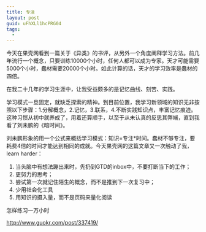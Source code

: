 ```yaml
---
title: 专注
layout: post
guid: uFhXLl1hcPRG04
tags:
  - 
---
```


今天在果壳网看到一篇关于《异类》的书评，从另外一个角度阐释学习方法。前几年流行一个概念，只要训练10000个小时，任何人都可以成为专家。天才可能需要5000个小时，蠢材需要20000个小时。如此计算的话，天才的学习效率是蠢材的四倍。

在我二十几年的学习生涯中，让我受益颇多的是记忆曲线、刻苦、实践。

学习模式一旦固定，就缺乏探索的精神。到目前位置，我学习新领域的知识无非按照以下步骤：1.分解概念，2.记忆，3.联系，4.不断实践知识点，丰富记忆痕迹。这种习惯从初中就养成了，用着还算顺手，以至于从未认真的反思其弊端，直到我看了刘未鹏的《暗时间》。

刘未鹏形象的用一个公式来概括学习模式：知识=专注*时间。蠢材不够专注，要耗费4倍的时间才能达到相同的成就。今天果壳网的这篇文章又一次触动了我，learn harder：

1. 当头脑中有想法蹦出来时，先扔到GTD的inbox中，不要打断当下的工作；
2. 更努力的思考；
3. 尝试第一次就记住陌生的概念，而不是推到下一次复习中；
4. 少用社会化工具
5. 用知识的摄入量，而不是页码来量化阅读

 
怎样练习一万小时

http://www.guokr.com/post/337419/